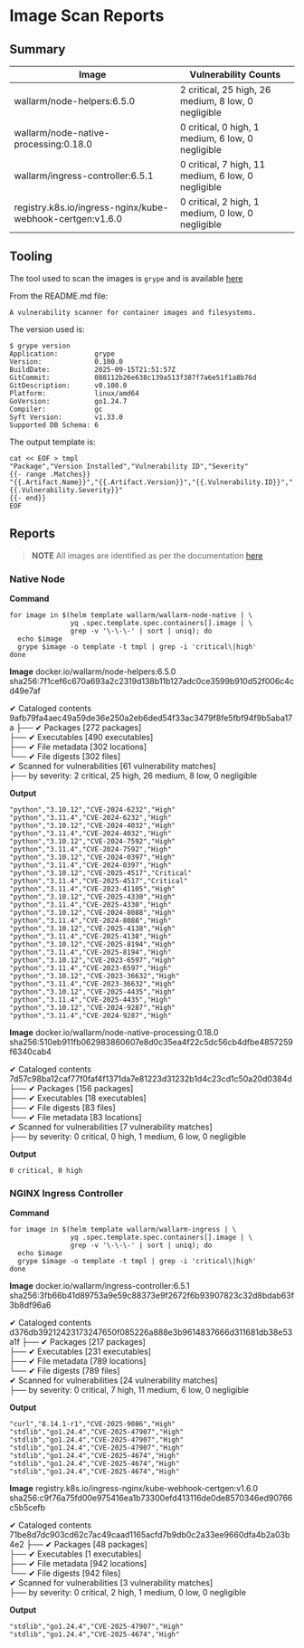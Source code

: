 # Image Scan Reports
## Summary

| Image                                                     | Vulnerability Counts                                |
| --------------------------------------------------------- | --------------------------------------------------- |
| wallarm/node-helpers:6.5.0                                | 2 critical, 25 high, 26 medium, 8 low, 0 negligible |
| wallarm/node-native-processing:0.18.0                     | 0 critical, 0 high, 1 medium, 6 low, 0 negligible   |
| wallarm/ingress-controller:6.5.1                          | 0 critical, 7 high, 11 medium, 6 low, 0 negligible  |
| registry.k8s.io/ingress-nginx/kube-webhook-certgen:v1.6.0 | 0 critical, 2 high, 1 medium, 0 low, 0 negligible   |

## Tooling
The tool used to scan the images is `grype` and is available [here](https://github.com/anchore/grype)

From the README.md file:
```text
A vulnerability scanner for container images and filesystems.
```

The version used is:
```text
$ grype version
Application:         grype
Version:             0.100.0
BuildDate:           2025-09-15T21:51:57Z
GitCommit:           088112b26e638c139a513f387f7a6e51f1a8b76d
GitDescription:      v0.100.0
Platform:            linux/amd64
GoVersion:           go1.24.7
Compiler:            gc
Syft Version:        v1.33.0
Supported DB Schema: 6
```

The output template is:
```shell
cat << EOF > tmpl
"Package","Version Installed","Vulnerability ID","Severity"
{{- range .Matches}}
"{{.Artifact.Name}}","{{.Artifact.Version}}","{{.Vulnerability.ID}}","{{.Vulnerability.Severity}}"
{{- end}}
EOF
```
## Reports
> **NOTE** All images are identified as per the documentation [here](https://docs.wallarm.com/)

### Native Node

**Command**
```shell
for image in $(helm template wallarm/wallarm-node-native | \
               yq .spec.template.spec.containers[].image | \
               grep -v '\-\-\-' | sort | uniq); do
  echo $image
  grype $image -o template -t tmpl | grep -i 'critical\|high'
done
```

**Image**
docker.io/wallarm/node-helpers:6.5.0
sha256:7f1cef6c670a693a2c2319d138b11b127adc0ce3599b910d52f006c4cd49e7af 

 ✔ Cataloged contents                                                                                                  9afb79fa4aec49a59de36e250a2eb6ded54f33ac3479f8fe5fbf94f9b5aba17a 
   ├── ✔ Packages                        [272 packages]  
   ├── ✔ Executables                     [490 executables]  
   ├── ✔ File metadata                   [302 locations]  
   └── ✔ File digests                    [302 files]  
 ✔ Scanned for vulnerabilities     [61 vulnerability matches]  
   ├── by severity: 2 critical, 25 high, 26 medium, 8 low, 0 negligible

**Output**
```text
"python","3.10.12","CVE-2024-6232","High"
"python","3.11.4","CVE-2024-6232","High"
"python","3.10.12","CVE-2024-4032","High"
"python","3.11.4","CVE-2024-4032","High"
"python","3.10.12","CVE-2024-7592","High"
"python","3.11.4","CVE-2024-7592","High"
"python","3.10.12","CVE-2024-0397","High"
"python","3.11.4","CVE-2024-0397","High"
"python","3.10.12","CVE-2025-4517","Critical"
"python","3.11.4","CVE-2025-4517","Critical"
"python","3.11.4","CVE-2023-41105","High"
"python","3.10.12","CVE-2025-4330","High"
"python","3.11.4","CVE-2025-4330","High"
"python","3.10.12","CVE-2024-8088","High"
"python","3.11.4","CVE-2024-8088","High"
"python","3.10.12","CVE-2025-4138","High"
"python","3.11.4","CVE-2025-4138","High"
"python","3.10.12","CVE-2025-8194","High"
"python","3.11.4","CVE-2025-8194","High"
"python","3.10.12","CVE-2023-6597","High"
"python","3.11.4","CVE-2023-6597","High"
"python","3.10.12","CVE-2023-36632","High"
"python","3.11.4","CVE-2023-36632","High"
"python","3.10.12","CVE-2025-4435","High"
"python","3.11.4","CVE-2025-4435","High"
"python","3.10.12","CVE-2024-9287","High"
"python","3.11.4","CVE-2024-9287","High"
```

**Image**
docker.io/wallarm/node-native-processing:0.18.0
 sha256:510eb911fb062983860607e8d0c35ea4f22c5dc56cb4dfbe4857259f6340cab4 
 
 ✔ Cataloged contents                                                                                                  7d57c98ba12caf77f0faf4f1371da7e81223d31232b1d4c23cd1c50a20d0384d 
   ├── ✔ Packages                        [156 packages]  
   ├── ✔ Executables                     [18 executables]  
   ├── ✔ File digests                    [83 files]  
   └── ✔ File metadata                   [83 locations]  
 ✔ Scanned for vulnerabilities     [7 vulnerability matches]  
   ├── by severity: 0 critical, 0 high, 1 medium, 6 low, 0 negligible

**Output**
```text
0 critical, 0 high
```

### NGINX Ingress Controller

**Command**
```shell
for image in $(helm template wallarm/wallarm-ingress | \
               yq .spec.template.spec.containers[].image | \
               grep -v '\-\-\-' | sort | uniq); do
  echo $image
  grype $image -o template -t tmpl | grep -i 'critical\|high'
done
```

**Image**
docker.io/wallarm/ingress-controller:6.5.1
 sha256:3fb66b41d89753a9e59c88373e9f2672f6b93907823c32d8bdab63f3b8df96a6
 
 ✔ Cataloged contents                                                                                                  d376db39212423173247650f085226a888e3b9614837666d311681db38e53a1f 
   ├── ✔ Packages                        [217 packages]  
   ├── ✔ Executables                     [231 executables]  
   ├── ✔ File metadata                   [789 locations]  
   └── ✔ File digests                    [789 files]  
 ✔ Scanned for vulnerabilities     [24 vulnerability matches]  
   ├── by severity: 0 critical, 7 high, 11 medium, 6 low, 0 negligible

**Output**
```text
"curl","8.14.1-r1","CVE-2025-9086","High"
"stdlib","go1.24.4","CVE-2025-47907","High"
"stdlib","go1.24.4","CVE-2025-47907","High"
"stdlib","go1.24.4","CVE-2025-47907","High"
"stdlib","go1.24.4","CVE-2025-4674","High"
"stdlib","go1.24.4","CVE-2025-4674","High"
"stdlib","go1.24.4","CVE-2025-4674","High"
```

**Image**
registry.k8s.io/ingress-nginx/kube-webhook-certgen:v1.6.0
sha256:c9f76a75fd00e975416ea1b73300efd413116de0de8570346ed90766c5b5cefb
 
 ✔ Cataloged contents                                                                                                  71be8d7dc903cd62c7ac49caad1165acfd7b9db0c2a33ee9660dfa4b2a03b4e2 
   ├── ✔ Packages                        [48 packages]  
   ├── ✔ Executables                     [1 executables]  
   ├── ✔ File metadata                   [942 locations]  
   └── ✔ File digests                    [942 files]  
 ✔ Scanned for vulnerabilities     [3 vulnerability matches]  
   ├── by severity: 0 critical, 2 high, 1 medium, 0 low, 0 negligible

**Output**
```text
"stdlib","go1.24.4","CVE-2025-47907","High"
"stdlib","go1.24.4","CVE-2025-4674","High"
```
